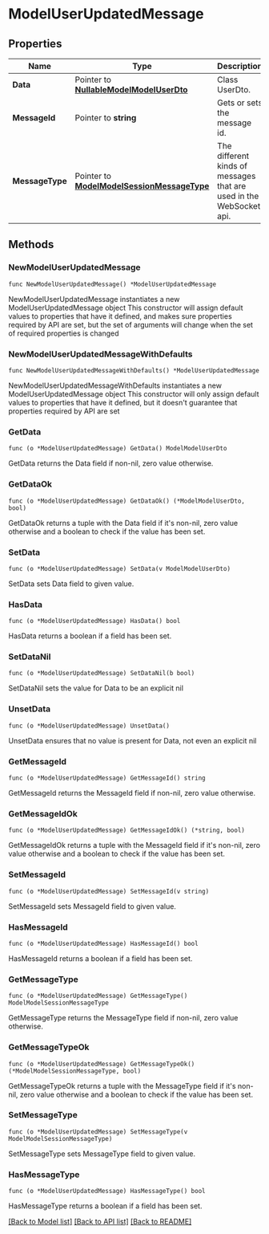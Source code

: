 # ModelUserUpdatedMessage

## Properties

Name | Type | Description | Notes
------------ | ------------- | ------------- | -------------
**Data** | Pointer to [**NullableModelModelUserDto**](ModelUserDto.md) | Class UserDto. | [optional] 
**MessageId** | Pointer to **string** | Gets or sets the message id. | [optional] 
**MessageType** | Pointer to [**ModelModelSessionMessageType**](ModelSessionMessageType.md) | The different kinds of messages that are used in the WebSocket api. | [optional] [readonly] [default to MODELMODELSESSIONMESSAGETYPE_USER_UPDATED]

## Methods

### NewModelUserUpdatedMessage

`func NewModelUserUpdatedMessage() *ModelUserUpdatedMessage`

NewModelUserUpdatedMessage instantiates a new ModelUserUpdatedMessage object
This constructor will assign default values to properties that have it defined,
and makes sure properties required by API are set, but the set of arguments
will change when the set of required properties is changed

### NewModelUserUpdatedMessageWithDefaults

`func NewModelUserUpdatedMessageWithDefaults() *ModelUserUpdatedMessage`

NewModelUserUpdatedMessageWithDefaults instantiates a new ModelUserUpdatedMessage object
This constructor will only assign default values to properties that have it defined,
but it doesn't guarantee that properties required by API are set

### GetData

`func (o *ModelUserUpdatedMessage) GetData() ModelModelUserDto`

GetData returns the Data field if non-nil, zero value otherwise.

### GetDataOk

`func (o *ModelUserUpdatedMessage) GetDataOk() (*ModelModelUserDto, bool)`

GetDataOk returns a tuple with the Data field if it's non-nil, zero value otherwise
and a boolean to check if the value has been set.

### SetData

`func (o *ModelUserUpdatedMessage) SetData(v ModelModelUserDto)`

SetData sets Data field to given value.

### HasData

`func (o *ModelUserUpdatedMessage) HasData() bool`

HasData returns a boolean if a field has been set.

### SetDataNil

`func (o *ModelUserUpdatedMessage) SetDataNil(b bool)`

 SetDataNil sets the value for Data to be an explicit nil

### UnsetData
`func (o *ModelUserUpdatedMessage) UnsetData()`

UnsetData ensures that no value is present for Data, not even an explicit nil
### GetMessageId

`func (o *ModelUserUpdatedMessage) GetMessageId() string`

GetMessageId returns the MessageId field if non-nil, zero value otherwise.

### GetMessageIdOk

`func (o *ModelUserUpdatedMessage) GetMessageIdOk() (*string, bool)`

GetMessageIdOk returns a tuple with the MessageId field if it's non-nil, zero value otherwise
and a boolean to check if the value has been set.

### SetMessageId

`func (o *ModelUserUpdatedMessage) SetMessageId(v string)`

SetMessageId sets MessageId field to given value.

### HasMessageId

`func (o *ModelUserUpdatedMessage) HasMessageId() bool`

HasMessageId returns a boolean if a field has been set.

### GetMessageType

`func (o *ModelUserUpdatedMessage) GetMessageType() ModelModelSessionMessageType`

GetMessageType returns the MessageType field if non-nil, zero value otherwise.

### GetMessageTypeOk

`func (o *ModelUserUpdatedMessage) GetMessageTypeOk() (*ModelModelSessionMessageType, bool)`

GetMessageTypeOk returns a tuple with the MessageType field if it's non-nil, zero value otherwise
and a boolean to check if the value has been set.

### SetMessageType

`func (o *ModelUserUpdatedMessage) SetMessageType(v ModelModelSessionMessageType)`

SetMessageType sets MessageType field to given value.

### HasMessageType

`func (o *ModelUserUpdatedMessage) HasMessageType() bool`

HasMessageType returns a boolean if a field has been set.


[[Back to Model list]](../README.md#documentation-for-models) [[Back to API list]](../README.md#documentation-for-api-endpoints) [[Back to README]](../README.md)


